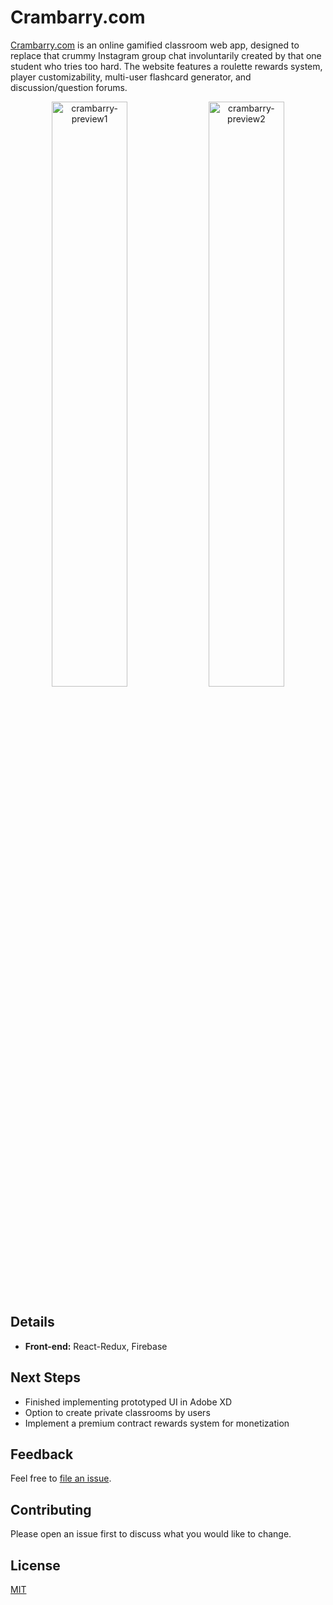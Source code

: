 # Crambarry.com
[Crambarry.com](https://crambarry.com) is an online gamified classroom web app, designed to replace that crummy Instagram group chat
involuntarily created by that one student who tries too hard. The website features a roulette rewards system, player customizability, multi-user flashcard generator, and discussion/question forums.

<p align="center">
    <img alt="crambarry-preview1" src="https://i.ibb.co/m5mm2KQ/1.png" width="49%">
    <img alt="crambarry-preview2" src="https://i.ibb.co/7JDR48D/2.png" width="49%">
</p> 

## Details
- **Front-end:** React-Redux, Firebase 

## Next Steps
- Finished implementing prototyped UI in Adobe XD
- Option to create private classrooms by users
- Implement a premium contract rewards system for monetization

## Feedback

Feel free to [file an issue](https://github.com/bryanling1/OLAE-website/issues/new).
## Contributing
Please open an issue first to discuss what you would like to change.


## License
[MIT](https://choosealicense.com/licenses/mit/)